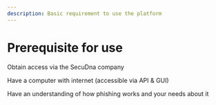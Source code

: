```yaml
---
description: Basic requirement to use the platform
---
```


# Prerequisite for use

Obtain access via the SecuDna company&#x20;

Have a computer with internet (accessible via API & GUI)

Have an understanding of how phishing works and your needs about it&#x20;
